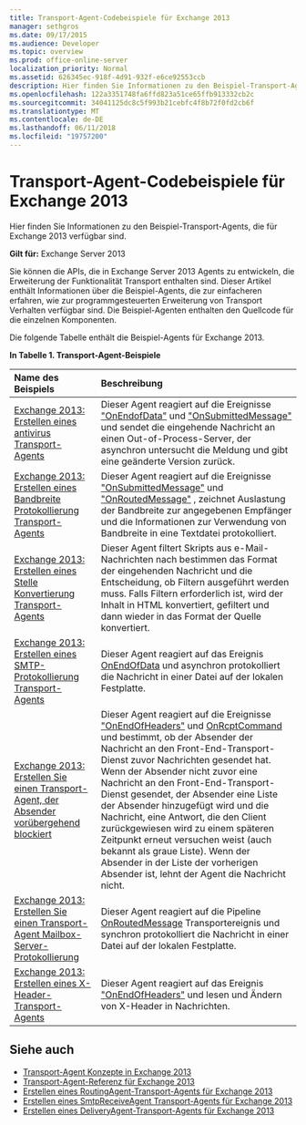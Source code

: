 ```yaml
---
title: Transport-Agent-Codebeispiele für Exchange 2013
manager: sethgros
ms.date: 09/17/2015
ms.audience: Developer
ms.topic: overview
ms.prod: office-online-server
localization_priority: Normal
ms.assetid: 626345ec-918f-4d91-932f-e6ce92553ccb
description: Hier finden Sie Informationen zu den Beispiel-Transport-Agents, die für Exchange 2013 verfügbar sind.
ms.openlocfilehash: 122a3351748fa6ffd823a51ce65ffb913332cb2c
ms.sourcegitcommit: 34041125dc8c5f993b21cebfc4f8b72f0fd2cb6f
ms.translationtype: MT
ms.contentlocale: de-DE
ms.lasthandoff: 06/11/2018
ms.locfileid: "19757200"
---
```

# <a name="transport-agent-code-samples-for-exchange-2013"></a>Transport-Agent-Codebeispiele für Exchange 2013

Hier finden Sie Informationen zu den Beispiel-Transport-Agents, die für Exchange 2013 verfügbar sind.
  
**Gilt für:** Exchange Server 2013
  
Sie können die APIs, die in Exchange Server 2013 Agents zu entwickeln, die Erweiterung der Funktionalität Transport enthalten sind. Dieser Artikel enthält Informationen über die Beispiel-Agents, die zur einfacheren erfahren, wie zur programmgesteuerten Erweiterung von Transport Verhalten verfügbar sind. Die Beispiel-Agenten enthalten den Quellcode für die einzelnen Komponenten. 
  
Die folgende Tabelle enthält die Beispiel-Agents für Exchange 2013.
  
**In Tabelle 1. Transport-Agent-Beispiele**

|**Name des Beispiels**|**Beschreibung**|
|:-----|:-----|
|[Exchange 2013: Erstellen eines antivirus Transport-Agents](http://code.msdn.microsoft.com/Exchange/Exchange-2013-Build-an-6e544269) <br/> |Dieser Agent reagiert auf die Ereignisse ["OnEndofData"](https://msdn.microsoft.com/library/Microsoft.Exchange.Data.Transport.Smtp.SmtpReceiveAgent.OnEndOfData.aspx) und ["OnSubmittedMessage"](https://msdn.microsoft.com/library/Microsoft.Exchange.Data.Transport.Routing.RoutingAgent.OnSubmittedMessage.aspx) und sendet die eingehende Nachricht an einen Out-of-Process-Server, der asynchron untersucht die Meldung und gibt eine geänderte Version zurück.  <br/> |
|[Exchange 2013: Erstellen eines Bandbreite Protokollierung Transport-Agents](http://code.msdn.microsoft.com/Exchange/Exchange-2013-Build-a-d61a4aaa) <br/> |Dieser Agent reagiert auf die Ereignisse ["OnSubmittedMessage"](https://msdn.microsoft.com/library/Microsoft.Exchange.Data.Transport.Routing.RoutingAgent.OnSubmittedMessage.aspx) und ["OnRoutedMessage"](https://msdn.microsoft.com/library/Microsoft.Exchange.Data.Transport.Routing.RoutingAgent.OnRoutedMessage.aspx) , zeichnet Auslastung der Bandbreite zur angegebenen Empfänger und die Informationen zur Verwendung von Bandbreite in eine Textdatei protokolliert.  <br/> |
|[Exchange 2013: Erstellen eines Stelle Konvertierung Transport-Agents](http://code.msdn.microsoft.com/Exchange/Exchange-2013-Build-a-body-ed36ecb0) <br/> |Dieser Agent filtert Skripts aus e-Mail-Nachrichten nach bestimmen das Format der eingehenden Nachricht und die Entscheidung, ob Filtern ausgeführt werden muss. Falls Filtern erforderlich ist, wird der Inhalt in HTML konvertiert, gefiltert und dann wieder in das Format der Quelle konvertiert.  <br/> |
|[Exchange 2013: Erstellen eines SMTP-Protokollierung Transport-Agents](http://code.msdn.microsoft.com/Exchange/Exchange-2013-Build-an-fc23dc33) <br/> |Dieser Agent reagiert auf das Ereignis [OnEndOfData](https://msdn.microsoft.com/library/Microsoft.Exchange.Data.Transport.Smtp.SmtpReceiveAgent.OnEndOfData.aspx) und asynchron protokolliert die Nachricht in einer Datei auf der lokalen Festplatte.  <br/> |
|[Exchange 2013: Erstellen Sie einen Transport-Agent, der Absender vorübergehend blockiert](http://code.msdn.microsoft.com/Exchange/Exchange-2013-Build-a-52a767d8) <br/> |Dieser Agent reagiert auf die Ereignisse ["OnEndOfHeaders"](https://msdn.microsoft.com/library/Microsoft.Exchange.Data.Transport.Smtp.SmtpReceiveAgent.OnEndOfHeaders.aspx) und [OnRcptCommand](https://msdn.microsoft.com/library/Microsoft.Exchange.Data.Transport.Smtp.SmtpReceiveAgent.OnRcptCommand.aspx) und bestimmt, ob der Absender der Nachricht an den Front-End-Transport-Dienst zuvor Nachrichten gesendet hat. Wenn der Absender nicht zuvor eine Nachricht an den Front-End-Transport-Dienst gesendet, der Absender eine Liste der Absender hinzugefügt wird und die Nachricht, eine Antwort, die den Client zurückgewiesen wird zu einem späteren Zeitpunkt erneut versuchen weist (auch bekannt als graue Liste). Wenn der Absender in der Liste der vorherigen Absender ist, lehnt der Agent die Nachricht nicht.  <br/> |
|[Exchange 2013: Erstellen Sie einen Transport-Agent Mailbox-Server-Protokollierung](http://code.msdn.microsoft.com/Exchange/Exchange-2013-Build-a-fc8632e5) <br/> |Dieser Agent reagiert auf die Pipeline [OnRoutedMessage](https://msdn.microsoft.com/library/Microsoft.Exchange.Data.Transport.Routing.RoutingAgent.OnRoutedMessage.aspx) Transportereignis und synchron protokolliert die Nachricht in einer Datei auf der lokalen Festplatte.  <br/> |
|[Exchange 2013: Erstellen eines X-Header-Transport-Agents](http://code.msdn.microsoft.com/Exchange/Exchange-2013-Build-an-32f62f5a) <br/> |Dieser Agent reagiert auf das Ereignis ["OnEndOfHeaders"](https://msdn.microsoft.com/library/Microsoft.Exchange.Data.Transport.Smtp.SmtpReceiveAgent.OnEndOfHeaders.aspx) und lesen und Ändern von X-Header in Nachrichten.  <br/> |
   
## <a name="see-also"></a>Siehe auch

- [Transport-Agent Konzepte in Exchange 2013](transport-agent-concepts-in-exchange-2013.md)    
- [Transport-Agent-Referenz für Exchange 2013](transport-agent-reference-for-exchange-2013.md)    
- [Erstellen eines RoutingAgent-Transport-Agents für Exchange 2013](how-to-create-a-routingagent-transport-agent-for-exchange-2013.md)   
- [Erstellen eines SmtpReceiveAgent Transport-Agents für Exchange 2013](how-to-create-an-smtpreceiveagent-transport-agent-for-exchange-2013.md)    
- [Erstellen eines DeliveryAgent-Transport-Agents für Exchange 2013](how-to-create-a-deliveryagent-transport-agent-for-exchange-2013.md)
    

